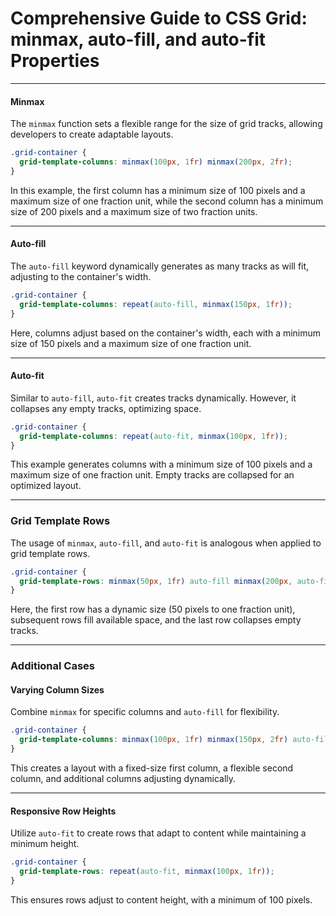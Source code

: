 # Comprehensive Guide to CSS Grid: minmax, auto-fill, and auto-fit Properties

---

#### Minmax

The `minmax` function sets a flexible range for the size of grid tracks, allowing developers to create adaptable layouts.

```css
.grid-container {
  grid-template-columns: minmax(100px, 1fr) minmax(200px, 2fr);
}
```

In this example, the first column has a minimum size of 100 pixels and a maximum size of one fraction unit, while the second column has a minimum size of 200 pixels and a maximum size of two fraction units.

---

#### Auto-fill

The `auto-fill` keyword dynamically generates as many tracks as will fit, adjusting to the container's width.

```css
.grid-container {
  grid-template-columns: repeat(auto-fill, minmax(150px, 1fr));
}
```

Here, columns adjust based on the container's width, each with a minimum size of 150 pixels and a maximum size of one fraction unit.

---

#### Auto-fit

Similar to `auto-fill`, `auto-fit` creates tracks dynamically. However, it collapses any empty tracks, optimizing space.

```css
.grid-container {
  grid-template-columns: repeat(auto-fit, minmax(100px, 1fr));
}
```

This example generates columns with a minimum size of 100 pixels and a maximum size of one fraction unit. Empty tracks are collapsed for an optimized layout.

---

### Grid Template Rows

The usage of `minmax`, `auto-fill`, and `auto-fit` is analogous when applied to grid template rows.

```css
.grid-container {
  grid-template-rows: minmax(50px, 1fr) auto-fill minmax(200px, auto-fit);
}
```

Here, the first row has a dynamic size (50 pixels to one fraction unit), subsequent rows fill available space, and the last row collapses empty tracks.

---

### Additional Cases

#### Varying Column Sizes

Combine `minmax` for specific columns and `auto-fill` for flexibility.

```css
.grid-container {
  grid-template-columns: minmax(100px, 1fr) minmax(150px, 2fr) auto-fill;
}
```

This creates a layout with a fixed-size first column, a flexible second column, and additional columns adjusting dynamically.

---

#### Responsive Row Heights

Utilize `auto-fit` to create rows that adapt to content while maintaining a minimum height.

```css
.grid-container {
  grid-template-rows: repeat(auto-fit, minmax(100px, 1fr));
}
```

This ensures rows adjust to content height, with a minimum of 100 pixels.
